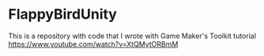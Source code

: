 # FlappyBirdUnity

This is a repository with code that I wrote with Game Maker's Toolkit tutorial
https://www.youtube.com/watch?v=XtQMytORBmM
